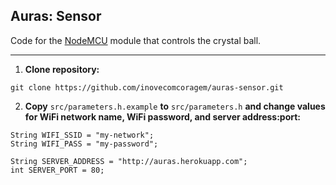 ## Auras: Sensor

Code for the [NodeMCU](https://nodemcu.readthedocs.io/en/master/) module that controls the crystal ball.

---

1. **Clone repository:**
```
git clone https://github.com/inovecomcoragem/auras-sensor.git
```

2. **Copy** ```src/parameters.h.example``` **to** ```src/parameters.h``` **and change values for WiFi network name, WiFi password, and server address:port:**
```
String WIFI_SSID = "my-network";
String WIFI_PASS = "my-password";
```
```
String SERVER_ADDRESS = "http://auras.herokuapp.com";
int SERVER_PORT = 80;
```
